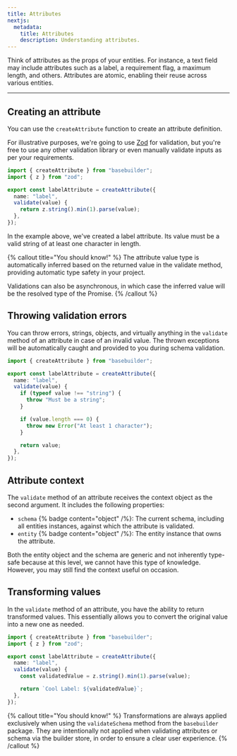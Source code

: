 ```yaml
---
title: Attributes
nextjs:
  metadata:
    title: Attributes
    description: Understanding attributes.
---
```


Think of attributes as the props of your entities. For instance, a text field may include attributes such as a label, a requirement flag, a maximum length, and others. Attributes are atomic, enabling their reuse across various entities.

---

## Creating an attribute

You can use the `createAttribute` function to create an attribute definition.

For illustrative purposes, we're going to use [Zod](https://zod.dev/) for validation, but you're free to use any other validation library or even manually validate inputs as per your requirements.

```typescript
import { createAttribute } from "basebuilder";
import { z } from "zod";

export const labelAttribute = createAttribute({
  name: "label",
  validate(value) {
    return z.string().min(1).parse(value);
  },
});
```

In the example above, we've created a label attribute. Its value must be a valid string of at least one character in length.

{% callout title="You should know!" %}
The attribute value type is automatically inferred based on the returned value in the validate method, providing automatic type safety in your project.

Validations can also be asynchronous, in which case the inferred value will be the resolved type of the Promise.
{% /callout %}

## Throwing validation errors

You can throw errors, strings, objects, and virtually anything in the `validate` method of an attribute in case of an invalid value. The thrown exceptions will be automatically caught and provided to you during schema validation.

```typescript
import { createAttribute } from "basebuilder";

export const labelAttribute = createAttribute({
  name: "label",
  validate(value) {
    if (typeof value !== "string") {
      throw "Must be a string";
    }

    if (value.length === 0) {
      throw new Error("At least 1 character");
    }

    return value;
  },
});
```

## Attribute context

The `validate` method of an attribute receives the context object as the second argument. It includes the following properties:

- `schema` {% badge content="object" /%}: The current schema, including all entities instances, against which the attribute is validated.
- `entity` {% badge content="object" /%}: The entity instance that owns the attribute.

Both the entity object and the schema are generic and not inherently type-safe because at this level, we cannot have this type of knowledge. However, you may still find the context useful on occasion.

## Transforming values

In the `validate` method of an attribute, you have the ability to return transformed values. This essentially allows you to convert the original value into a new one as needed.

```typescript
import { createAttribute } from "basebuilder";
import { z } from "zod";

export const labelAttribute = createAttribute({
  name: "label",
  validate(value) {
    const validatedValue = z.string().min(1).parse(value);

    return `Cool Label: ${validatedValue}`;
  },
});
```

{% callout title="You should know!" %}
Transformations are always applied exclusively when using the `validateSchema` method from the `basebuilder` package. They are intentionally not applied when validating attributes or schema via the builder store, in order to ensure a clear user experience.
{% /callout %}
